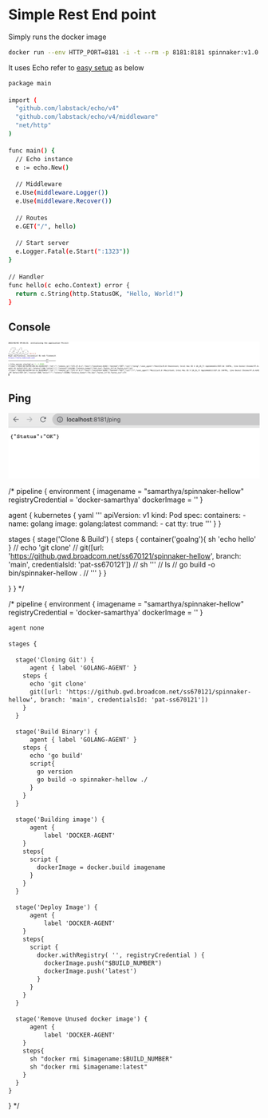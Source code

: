 # Simple Rest End point

 Simply runs the docker image

 ```bash
 docker run --env HTTP_PORT=8181 -i -t --rm -p 8181:8181 spinnaker:v1.0
 ```

It uses Echo refer to [easy setup](https://github.com/labstack/echo) as below

```bash
package main

import (
  "github.com/labstack/echo/v4"
  "github.com/labstack/echo/v4/middleware"
  "net/http"
)

func main() {
  // Echo instance
  e := echo.New()

  // Middleware
  e.Use(middleware.Logger())
  e.Use(middleware.Recover())

  // Routes
  e.GET("/", hello)

  // Start server
  e.Logger.Fatal(e.Start(":1323"))
}

// Handler
func hello(c echo.Context) error {
  return c.String(http.StatusOK, "Hello, World!")
}
```

## Console

 ![](./images/console.png)

 ## Ping

 ![](./images/ping.png)


 /* pipeline {
  environment {
    imagename = "samarthya/spinnaker-hellow"
    registryCredential = 'docker-samarthya'
    dockerImage = ''
  }
  
  agent {
    kubernetes {
      yaml '''
        apiVersion: v1
        kind: Pod
        spec:
          containers:
          - name: golang
            image: golang:latest
            command:
            - cat
            tty: true
      '''
    }
  }


  stages {
    stage('Clone & Build') {
      steps {
        container('goalng'){
          sh 'echo hello'
        }
          // echo 'git clone'
          // git([url: 'https://github.gwd.broadcom.net/ss670121/spinnaker-hellow', branch: 'main', credentialsId: 'pat-ss670121'])
          // sh '''
          // ls
          // go build -o bin/spinnaker-hellow .
          // '''
      }
    }

  }
}
*/



/*
pipeline {
    environment {
      imagename = "samarthya/spinnaker-hellow"
      registryCredential = 'docker-samarthya'
      dockerImage = ''
    }

    agent none
    
    stages {
      
      stage('Cloning Git') {
          agent { label 'GOLANG-AGENT' }
        steps {
          echo 'git clone'
          git([url: 'https://github.gwd.broadcom.net/ss670121/spinnaker-hellow', branch: 'main', credentialsId: 'pat-ss670121'])
        }
      }
      
      stage('Build Binary') {
          agent { label 'GOLANG-AGENT' }
        steps {
          echo 'go build'
          script{
            go version
            go build -o spinnaker-hellow ./
          }
        }
      }
      
      stage('Building image') {
          agent {
              label 'DOCKER-AGENT'
        }
        steps{
          script {
            dockerImage = docker.build imagename
          }
        }
      }
      
      stage('Deploy Image') {
          agent {
              label 'DOCKER-AGENT'
        }
        steps{
          script {
            docker.withRegistry( '', registryCredential ) {
              dockerImage.push("$BUILD_NUMBER")
              dockerImage.push('latest')
            }
          }
        }
      }
      
      stage('Remove Unused docker image') {
          agent {
              label 'DOCKER-AGENT'
        }
        steps{
          sh "docker rmi $imagename:$BUILD_NUMBER"
          sh "docker rmi $imagename:latest"
        }
      }
    }
  }
  */